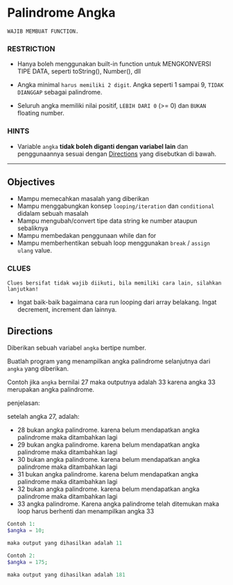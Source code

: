 # Palindrome Angka

`WAJIB MEMBUAT FUNCTION.`

### RESTRICTION

- Hanya boleh menggunakan built-in function untuk MENGKONVERSI TIPE DATA, seperti toString(), Number(), dll

- Angka minimal `harus memiliki 2 digit`. Angka seperti 1 sampai 9, `TIDAK DIANGGAP` sebagai palindrome.

- Seluruh angka memiliki nilai positif, `LEBIH DARI 0`  (>= 0) dan `BUKAN` floating number.

### HINTS

- Variable `angka` __tidak boleh diganti dengan variabel lain__ dan penggunaannya sesuai dengan [Directions](#directions) yang disebutkan di bawah.

---

## Objectives

- Mampu memecahkan masalah yang diberikan
- Mampu menggabungkan konsep `looping/iteration` dan `conditional` didalam sebuah masalah
- Mampu mengubah/convert tipe data string ke number ataupun sebaliknya
- Mampu membedakan penggunaan while dan for
- Mampu memberhentikan sebuah loop menggunakan `break` / `assign ulang` value.

### CLUES

`Clues bersifat tidak wajib diikuti, bila memiliki cara lain, silahkan lanjutkan!`

- Ingat baik-baik bagaimana cara run looping dari array belakang. Ingat decrement, increment dan lainnya.

## Directions

Diberikan sebuah variabel `angka` bertipe number.

Buatlah program yang menampilkan angka palindrome selanjutnya dari `angka` yang diberikan.

Contoh jika `angka` bernilai 27 maka outputnya adalah 33 karena angka 33 merupakan angka palindrome.

penjelasan:

setelah angka 27, adalah:

- 28 bukan angka palindrome. karena belum mendapatkan angka palindrome maka ditambahkan lagi
- 29 bukan angka palindrome. karena belum mendapatkan angka palindrome maka ditambahkan lagi
- 30 bukan angka palindrome. karena belum mendapatkan angka palindrome maka ditambahkan lagi
- 31 bukan angka palindrome. karena belum mendapatkan angka palindrome maka ditambahkan lagi
- 32 bukan angka palindrome. karena belum mendapatkan angka palindrome maka ditambahkan lagi
- 33 angka palindrome. Karena angka palindrome telah ditemukan maka loop harus berhenti dan menampilkan angka 33

```php
Contoh 1:
$angka = 10;

maka output yang dihasilkan adalah 11

Contoh 2:
$angka = 175;

maka output yang dihasilkan adalah 181
```
